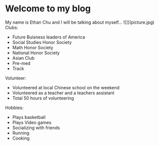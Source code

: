 # Welcome to my blog
My name is Ethan Chu and I will be talking about myself...
![]](picture.jpg)
Clubs:
- Future Buisness leaders of America 
- Social Studies Honor Society
- Math Honor Society
- National Honor Society
- Asian Club
- Pre-med
- Track

Volunteer:
- Volunteered at local Chinese school on the weekend
- Volunteered as a teacher and a teachers assistant 
- Total 50 hours of volunteering

Hobbies:
- Plays basketball
- Plays Video games
- Socializing with friends
- Running
- Cooking
